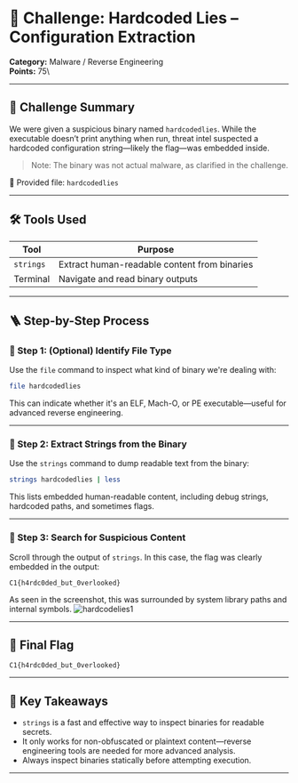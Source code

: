 # 🔐 Challenge: Hardcoded Lies – Configuration Extraction

**Category:** Malware / Reverse Engineering\
**Points:** 75\


---

## 🧠 Challenge Summary

We were given a suspicious binary named `hardcodedlies`. While the executable doesn’t print anything when run, threat intel suspected a hardcoded configuration string—likely the flag—was embedded inside.

> Note: The binary was not actual malware, as clarified in the challenge.

📎 Provided file: `hardcodedlies`

---

## 🛠 Tools Used

| Tool      | Purpose                                      |
| --------- | -------------------------------------------- |
| `strings` | Extract human-readable content from binaries |
| Terminal  | Navigate and read binary outputs             |

---

## 🪜 Step-by-Step Process

### 🔹 Step 1: (Optional) Identify File Type

Use the `file` command to inspect what kind of binary we're dealing with:

```bash
file hardcodedlies
```

This can indicate whether it's an ELF, Mach-O, or PE executable—useful for advanced reverse engineering.

---

### 🔹 Step 2: Extract Strings from the Binary

Use the `strings` command to dump readable text from the binary:

```bash
strings hardcodedlies | less
```

This lists embedded human-readable content, including debug strings, hardcoded paths, and sometimes flags.

---

### 🔹 Step 3: Search for Suspicious Content

Scroll through the output of `strings`. In this case, the flag was clearly embedded in the output:

```
C1{h4rdc0ded_but_0verlooked}
```

As seen in the screenshot, this was surrounded by system library paths and internal symbols.
![hardcodelies1](https://github.com/user-attachments/assets/005c5d4f-fb85-4ae1-aea0-a744466a7fa9)

---

## 🏁 Final Flag

```
C1{h4rdc0ded_but_0verlooked}
```

---

## 📌 Key Takeaways

- `strings` is a fast and effective way to inspect binaries for readable secrets.
- It only works for non-obfuscated or plaintext content—reverse engineering tools are needed for more advanced analysis.
- Always inspect binaries statically before attempting execution.

---

